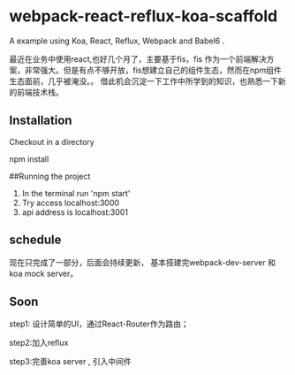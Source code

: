 # webpack-react-reflux-koa-scaffold

A example using Koa, React, Reflux, Webpack and Babel6 . 

最近在业务中使用react,也好几个月了，主要基于fis，fis 作为一个前端解决方案，非常强大。但是有点不够开放，fis想建立自己的组件生态，然而在npm组件生态面前，几乎被淹没。。  借此机会沉淀一下工作中所学到的知识，也熟悉一下新的前端技术栈。

## Installation

Checkout in a directory

npm install

##Running the project

1. In the terminal run 'npm start'
2. Try access localhost:3000 
3. api address is localhost:3001

## schedule
现在只完成了一部分，后面会持续更新，
基本搭建完webpack-dev-server 和 koa mock server。

## Soon 

step1: 设计简单的UI，通过React-Router作为路由；

step2:加入reflux

step3:完善koa server , 引入中间件
